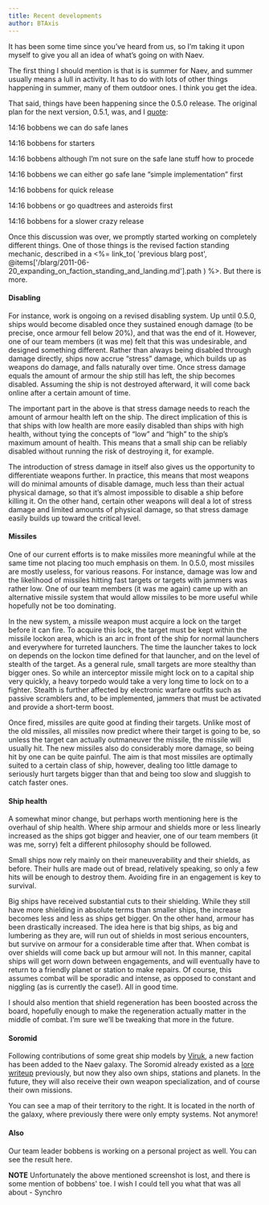 ```yaml
---
title: Recent developments
author: BTAxis
---
```


It has been some time since you’ve heard from us, so I’m taking it upon myself to give you all an idea of what’s going on with Naev.

The first thing I should mention is that is is summer for Naev, and summer usually means a lull in activity. It has to do with lots of other things happening in summer, many of them outdoor ones. I think you get the idea.

That said, things have been happening since the 0.5.0 release. The original plan for the next version, 0.5.1, was, and I [quote](https://colabti.org/irclogger/irclogger_log/naev?date=2011-06-16#l296):

   14:16 bobbens we can do safe lanes
   
   14:16 bobbens for starters
   
   14:16 bobbens although I’m not sure on the safe lane stuff how to procede
   
   14:16 bobbens we can either go safe lane “simple implementation” first
   
   14:16 bobbens for quick release
   
   14:16 bobbens or go quadtrees and asteroids first
   
   14:16 bobbens for a slower crazy release

Once this discussion was over, we promptly started working on completely different things. One of those things is the revised faction standing mechanic, described in a <%= link_to( 'previous blarg post', @items['/blarg/2011-06-20_expanding_on_faction_standing_and_landing.md'].path ) %>. But there is more.

#### Disabling

For instance, work is ongoing on a revised disabling system. Up until 0.5.0, ships would become disabled once they sustained enough damage (to be precise, once armour fell below 20%), and that was the end of it. However, one of our team members (it was me) felt that this was undesirable, and designed something different. Rather than always being disabled through damage directly, ships now accrue “stress” damage, which builds up as weapons do damage, and falls naturally over time. Once stress damage equals the amount of armour the ship still has left, the ship becomes disabled. Assuming the ship is not destroyed afterward, it will come back online after a certain amount of time.

The important part in the above is that stress damage needs to reach the amount of armour health left on the ship. The direct implication of this is that ships with low health are more easily disabled than ships with high health, without tying the concepts of “low” and “high” to the ship’s maximum amount of health. This means that a small ship can be reliably disabled without running the risk of destroying it, for example.

The introduction of stress damage in itself also gives us the opportunity to differentiate weapons further. In practice, this means that most weapons will do minimal amounts of disable damage, much less than their actual physical damage, so that it’s almost impossible to disable a ship before killing it. On the other hand, certain other weapons will deal a lot of stress damage and limited amounts of physical damage, so that stress damage easily builds up toward the critical level.

#### Missiles

One of our current efforts is to make missiles more meaningful while at the same time not placing too much emphasis on them. In 0.5.0, most missiles are mostly useless, for various reasons. For instance, damage was low and the likelihood of missiles hitting fast targets or targets with jammers was rather low. One of our team members (it was me again) came up with an alternative missile system that would allow missiles to be more useful while hopefully not be too dominating.

In the new system, a missile weapon must acquire a lock on the target before it can fire. To acquire this lock, the target must be kept within the missile lockon area, which is an arc in front of the ship for normal launchers and everywhere for turreted launchers. The time the launcher takes to lock on depends on the lockon time defined for that launcher, and on the level of stealth of the target. As a general rule, small targets are more stealthy than bigger ones. So while an interceptor missile might lock on to a capital ship very quickly, a heavy torpedo would take a very long time to lock on to a fighter. Stealth is further affected by electronic warfare outfits such as passive scramblers and, to be implemented, jammers that must be activated and provide a short-term boost.

Once fired, missiles are quite good at finding their targets. Unlike most of the old missiles, all missiles now predict where their target is going to be, so unless the target can actually outmaneuver the missile, the missile will usually hit. The new missiles also do considerably more damage, so being hit by one can be quite painful. The aim is that most missiles are optimally suited to a certain class of ship, however, dealing too little damage to seriously hurt targets bigger than that and being too slow and sluggish to catch faster ones.

#### Ship health

A somewhat minor change, but perhaps worth mentioning here is the overhaul of ship health. Where ship armour and shields more or less linearly increased as the ships got bigger and heavier, one of our team members (it was me, sorry) felt a different philosophy should be followed.

Small ships  now rely mainly on their maneuverability and their shields, as before. Their hulls are made out of bread, relatively speaking, so only a few hits will be enough to destroy them. Avoiding fire in an engagement is key to survival.

Big ships have received substantial cuts to their shielding. While they still have more shielding in absolute terms than smaller ships, the increase becomes less and less as ships get bigger. On the other hand, armour has been drastically increased. The idea here is that big ships, as big and lumbering as they are, will run out of shields in most serious encounters, but survive on armour for a considerable time after that. When combat is over shields will come back up but armour will not. In this manner, capital ships will get worn down between engagements, and will eventually have to return to a friendly planet or station to make repairs. Of course, this assumes combat will be sporadic and intense, as opposed to constant and niggling (as is currently the case!). All in good time.

I should also mention that shield regeneration has been boosted across the board, hopefully enough to make the regeneration actually matter in the middle of combat. I’m sure we’ll be tweaking that more in the future.

#### Soromid

Following contributions of some great ship models by [Viruk](https://web.archive.org/web/20160820095618/http://forum.naev.org/memberlist.php?mode=viewprofile&u=174), a new faction has been added to the Naev galaxy. The Soromid already existed as a [lore writeup](https://github.com/naev/naev/wiki/The-Soromid) previously, but now they also own ships, stations and planets. In the future, they will also receive their own weapon specialization, and of course their own missions.

You can see a map of their territory to the right. It is located in the north of the galaxy, where previously there were only empty systems. Not anymore!

#### Also

Our team leader bobbens is working on a personal project as well. You can see the result here.

**NOTE** Unfortunately the above mentioned screenshot is lost, and there is some mention of bobbens' toe. I wish I could tell you what that was all about - Synchro

